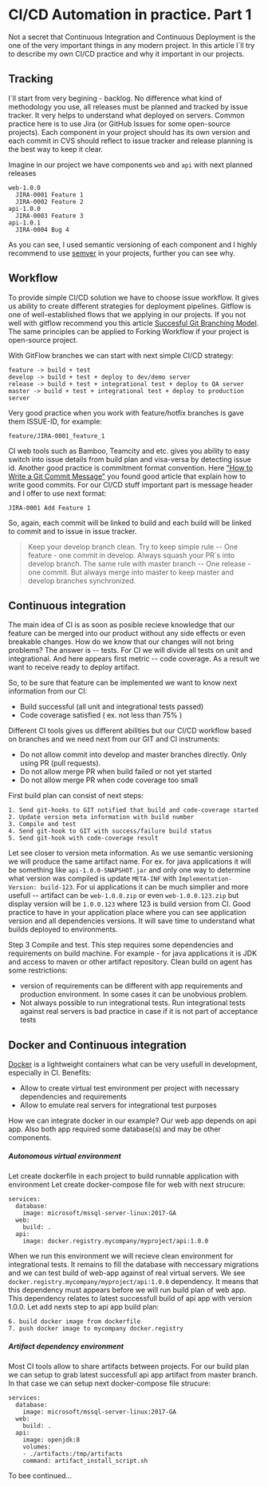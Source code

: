 # CI/CD Automation in practice. Part 1

Not a secret that Continuous Integration and Continuous Deployment is the one of the very important things in any modern project. In this article I`ll try to describe my own CI/CD practice and why it important in our projects.

## Tracking

I`ll start from very begining - backlog. No difference what kind of methodology you use, all releases must be planned and tracked by issue tracker. It very helps to understand what deployed on servers. Common practice here is to use Jira (or GitHub Issues for some open-source projects). 
Each component in your project should has its own version and each commit in CVS should reflect to issue tracker and release planning is the best way to keep it clear.

Imagine in our project we have components `web` and `api` with next planned releases
```
web-1.0.0
  JIRA-0001 Feature 1
  JIRA-0002 Feature 2
api-1.0.0
  JIRA-0003 Feature 3
api-1.0.1
  JIRA-0004 Bug 4
```

As you can see, I used semantic versioning of each component and I highly recommend to use [semver](https://semver.org/) in your projects, further you can see why.

## Workflow

To provide simple CI/CD solution we have to choose issue workflow. It gives us ability to create different strategies for deployment pipelines. Gitflow is one of well-established flows that we applying in our projects. If you not well with gitflow recommend you this article [Succesful Git Branching Model](http://nvie.com/posts/a-successful-git-branching-model/). The same principles can be applied to Forking Workflow if your project is open-source project.

With GitFlow branches we can start with next simple CI/CD strategy:
```
feature -> build + test
develop -> build + test + deploy to dev/demo server
release -> build + test + integrational test + deploy to QA server
master -> build + test + integrational test + deploy to production server
```

Very good practice when you work with feature/hotfix branches is gave them ISSUE-ID, for example:
```
feature/JIRA-0001_feature_1
```
CI web tools such as Bamboo, Teamcity and etc. gives you ability to easy switch into issue details from build plan and visa-versa by detecting issue id. Another good practice is commitment format convention. Here ["How to Write a Git Commit Message"](https://chris.beams.io/posts/git-commit/) you found good article that explain how to write good commits. For our CI/CD stuff important part is message header and I offer to use next format:
```
JIRA-0001 Add Feature 1
```
So, again, each commit will be linked to build and each build will be linked to commit and to issue in issue tracker. 
 
> Keep your develop branch clean. Try to keep simple rule -- One feature - one commit in develop. Always squash your PR`s into develop branch. The same rule with master branch -- One release - one commit. But always merge into master to keep master and develop branches synchronized. 

## Continuous integration

The main idea of CI is as soon as posible recieve knowledge that our feature can be merged into our product without any side effects or even breakable changes. How do we know that our changes will not bring problems? The answer is -- tests. For CI we will divide all tests on unit and integrational. And here appears first metric -- code coverage. 
As a result we want to receive ready to deploy artifact. 

So, to be sure that feature can be implemented we want to know next information from our CI:
  - Build successful (all unit and integrational tests passed)
  - Code coverage satisfied ( ex. not less than 75% )

Different CI tools gives us different abilities but our CI/CD workflow based on branches and we need next from our GIT and CI instruments:
   - Do not allow commit into develop and master branches directly. Only using PR (pull requests).
   - Do not allow merge PR when build failed or not yet started
   - Do not allow merge PR when code coverage too small 

First build plan can consist of next steps:
```
1. Send git-hooks to GIT notified that build and code-coverage started
2. Update version meta information with build number
3. Compile and test 
4. Send git-hook to GIT with success/failure build status
5. Send git-hook with code-coverage result
```

Let see closer to version meta information. As we use semantic versioning we will produce the same artifact name. For ex. for java applications it will be something like `api-1.0.0-SNAPSHOT.jar` and only one way to determine what version was compiled is update `META-INF` with `Implementation-Version: build-123`. For ui applications it can be much simplier and more usefull -- artifact can be `web-1.0.0.zip` or even `web-1.0.0.123.zip` but display version will be `1.0.0.123` where 123 is build version from CI.
Good practice to have in your application place where you can see application version and all dependencies versions. It will save time to understand what builds deployed to environments. 

Step 3 Compile and test. This step requires some dependencies and requirements on build machine. For example - for java applications it is JDK and access to maven or other artifact repository. Clean build on agent has some restrictions:
- version of requirements can be different with app requirements and production environment. In some cases it can be unobvious problem.
- Not always possible to run integrational tests. Run integrational tests against real servers is bad practice in case if it is not part of acceptance tests 

## Docker and Continuous integration
[Docker](https://www.docker.com/) is a lightweight containers what can be very usefull in development, especially in CI.
Benefits:
  - Allow to create virtual test environment per project with necessary dependencies and requirements
  - Allow to emulate real servers for integrational test purposes

How we can integrate docker in our example? 
Our web app depends on api app. Also both app required some database(s) and may be other components.

##### Autonomous virtual environment
Let create dockerfile in each project to build runnable application with environment
Let create docker-compose file for web with next strucure:
```
services:
  database:
    image: microsoft/mssql-server-linux:2017-GA
  web:
    build: .
  api:    
    image: docker.registry.mycompany/myproject/api:1.0.0
```
When we run this environment we will recieve clean environment for integrational tests. It remains to fill the database with neccessary migrations and we can test build of web-app against of real virtual servers.
We see `docker.registry.mycompany/myproject/api:1.0.0` dependency. It means that this dependency must appears before we will run build plan of web app. This dependency relates to latest successfull build of api app with version 1.0.0.
Let add nexts step to api app build plan:
```
6. build docker image from dockerfile
7. push docker image to mycompany docker.registry
```
##### Artifact dependency environment
Most CI tools allow to share artifacts between projects. 
For our build plan we can setup to grab latest successfull api app artifact from master branch. In that case we can setup next docker-compose file strucure:
```
services:
  database:
    image: microsoft/mssql-server-linux:2017-GA
  web:
    build: .
  api:    
    image: openjdk:8
    volumes:
    - ./artifacts:/tmp/artifacts
    command: artifact_install_script.sh
```

To bee continued...
